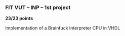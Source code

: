 ### FIT VUT – INP – 1st project
**23/23 points**

Implementation of a Brainfuck interpreter CPU in VHDL
